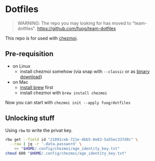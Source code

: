 # Dotfiles

> WARNING: The repo you may looking for has moved to "team-dotfiles".
> <https://github.com/fuog/team-dotfiles>


This repo is for used with [chezmoi](https://www.chezmoi.io/).

## Pre-requisition

- on Linux
  - install chezmoi somehow (via snap with `--classic` or as [binary download](https://www.chezmoi.io/install/#__tabbed_6_1))
- on Mac
  - [install brew](https://brew.sh/) first
  - install chezmoi with `brew install chezmoi`

Now you can start with `chezmoi init --apply fuog/dotfiles`

## Unlocking stuff

Using `rbw` to write the privat key.

```bash
rbw get --field id "21091ceb-721e-4bb5-8e83-5a55ec337d9c" \
  --raw | jq -r '.data.password' \
    >> "$HOME/.config/chezmoi/age_identity_key.txt"
chmod 600 "$HOME/.config/chezmoi/age_identity_key.txt"
```
